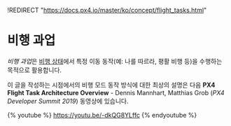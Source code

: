 !REDIRECT "https://docs.px4.io/master/ko/concept/flight_tasks.html"

# 비행 과업

*비행 과업*은 [비행 상태](../concept/flight_modes.md)에서 특정 이동 동작(예: 나를 따르라, 평활 비행 등)을 수행하는 목적으로 활용합니다.

이 글을 작성하는 시점에서의 비행 모드 동작 방식에 대한 최상의 설명은 다음 **PX4 Flight Task Architecture Overview** - Dennis Mannhart, Matthias Grob (*PX4 Developer Summit 2019*) 동영상에 있습니다.

{% youtube %}
https://youtu.be/-dkQG8YLffc
{% endyoutube %}
